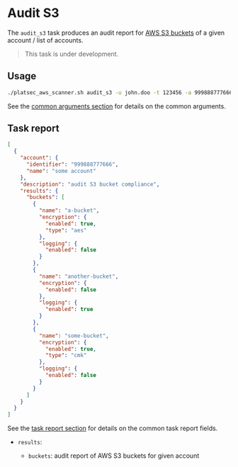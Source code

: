 # Audit S3

The `audit_s3` task produces an audit report for [AWS S3 buckets][aws-s3-bucket] of a given account / list of accounts.

> This task is under development.

## Usage

```sh
./platsec_aws_scanner.sh audit_s3 -u john.doo -t 123456 -a 999888777666
```

See the [common arguments section](../usage.md#common-arguments) for details on the common arguments.

## Task report

```json
[
  {
    "account": {
      "identifier": "999888777666",
      "name": "some account"
    },
    "description": "audit S3 bucket compliance",
    "results": {
      "buckets": [
        {
          "name": "a-bucket",
          "encryption": {
            "enabled": true,
            "type": "aes"
          },
          "logging": {
            "enabled": false
          }
        },
        {
          "name": "another-bucket",
          "encryption": {
            "enabled": false
          },
          "logging": {
            "enabled": true
          }
        },
        {
          "name": "some-bucket",
          "encryption": {
            "enabled": true,
            "type": "cmk"
          },
          "logging": {
            "enabled": false
          }
        }
      ]
    }
  }
]
```

See the [task report section](../usage.md#task-report) for details on the common task report fields.

- `results`:

  - `buckets`: audit report of AWS S3 buckets for given account

[aws-s3-bucket]: https://docs.aws.amazon.com/AmazonS3/latest/userguide/Welcome.html#BasicsBucket

